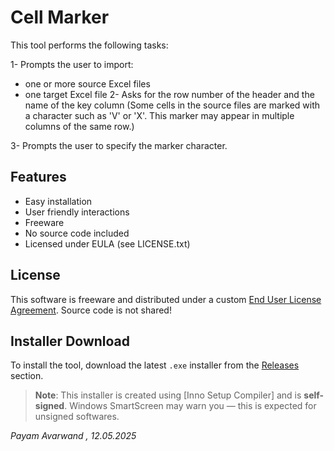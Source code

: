 # Cell Marker
This tool performs the following tasks:

1- Prompts the user to import:
  - one or more source Excel files
  - one target Excel file
2- Asks for the row number of the header and the name of the key column
(Some cells in the source files are marked with a character such as 'V' or 'X'.
This marker may appear in multiple columns of the same row.)

3- Prompts the user to specify the marker character.


## Features
- Easy installation
- User friendly interactions
- Freeware
- No source code included
- Licensed under EULA (see LICENSE.txt)


## License
This software is freeware and distributed under a custom [End User License Agreement](LICENSE.txt). Source code is not shared!


## Installer Download

To install the tool, download the latest `.exe` installer from the [Releases](https://github.com/payam-avarwand/Cell-Marker/releases) section.

> **Note**: This installer is created using [Inno Setup Compiler] and is **self-signed**. Windows SmartScreen may warn you — this is expected for unsigned softwares.



_Payam Avarwand	,	12.05.2025_